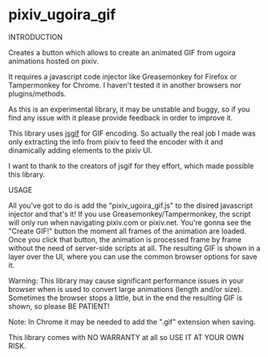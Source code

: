 pixiv_ugoira_gif
================

INTRODUCTION

Creates a button which allows to create an animated GIF from ugoira animations hosted on pixiv.

It requires a javascript code injector like Greasemonkey for Firefox or Tampermonkey for Chrome. I haven't tested it in another browsers nor plugins/methods.

As this is an experimental library, it may be unstable and buggy, so if you find any issue with it please provide feedback in order to improve it.

This library uses [jsgif](https://github.com/antimatter15/jsgif) for GIF encoding. So actually the real job I made was only extracting the info from pixiv to feed the encoder with it and dinamically adding elements to the pixiv UI.

I want to thank to the creators of jsgif for they effort, which made possible this library.

USAGE

All you've got to do is add the "pixiv_ugoira_gif.js" to the disired javascript injector and that's it! If you use Greasemonkey/Tampermonkey, the script will only run when navigating pixiv.com or pixiv.net. You're gonna see the "Create GIF!" button the moment all frames of the animation are loaded. Once you click that button, the animation is processed frame by frame without the need of server-side scripts at all. The resulting GIF is shown in a layer over the UI, where you can use the common browser options for save it.

Warning: This library may cause significant performance issues in your browser when is used to convert large animations (length and/or size). Sometimes the browser stops a little, but in the end the resulting GIF is shown, so please BE PATIENT!

Note: In Chrome it may be needed to add the ".gif" extension when saving.

This library comes with NO WARRANTY at all so USE IT AT YOUR OWN RISK.
